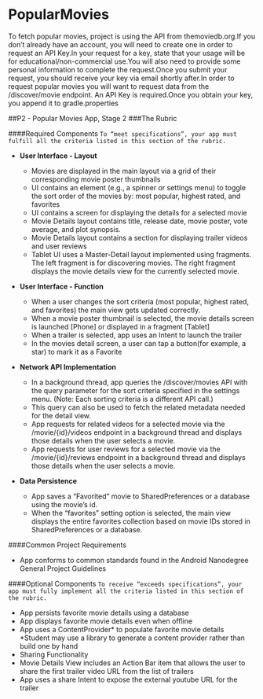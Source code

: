 # PopularMovies

To fetch popular movies, project is using the API from themoviedb.org.If you don’t already have an account, you will need to create    one in order to request an API Key.In your request for a key, state that your usage will be for educational/non-commercial use.You     will also need to provide some personal information to complete the request.Once you submit your request, you should receive your key via email shortly after.In order to request popular movies you will want to request data from the /discover/movie endpoint. An API Key is required.Once you obtain your key, you append it to gradle.properties

##P2 - Popular Movies App, Stage 2 
###The Rubric

####Required Components
`To “meet specifications”, your app must fulfill all the criteria listed in this section of the rubric.`

- **User Interface - Layout**

  - Movies are displayed in the main layout via a grid of their corresponding movie poster thumbnails
  - UI contains an element (e.g., a spinner or settings menu) to toggle the sort order of the movies by: most popular, highest rated,      and favorites
  - UI contains a screen for displaying the details for a selected movie
  - Movie Details layout contains title, release date, movie poster, vote average, and plot synopsis.
  - Movie Details layout contains a section for displaying trailer videos and user reviews
  - Tablet UI uses a Master-Detail layout implemented using fragments. The left fragment is for discovering movies. The right fragment     displays the movie details view for the currently selected movie.

- **User Interface - Function**

  - When a user changes the sort criteria (most popular, highest rated, and favorites) the main view gets updated correctly.
  - When a movie poster thumbnail is selected, the movie details screen is launched [Phone] or displayed in a fragment [Tablet]
  - When a trailer is selected, app uses an Intent to launch the trailer
  - In the movies detail screen, a user can tap a button(for example, a star) to mark it as a Favorite

- **Network API Implementation**

  - In a background thread, app queries the /discover/movies API with the query parameter for the sort criteria specified in the           settings menu. (Note: Each sorting criteria is a different API call.)
  - This query can also be used to fetch the related metadata needed for the detail view.
  - App requests for related videos for a selected movie via the /movie/{id}/videos endpoint in a background thread and displays those     details when the user selects a movie.
  - App requests for user reviews for a selected movie via the /movie/{id}/reviews endpoint in a background thread and displays those      details when the user selects a movie.

- **Data Persistence**

  - App saves a “Favorited” movie to SharedPreferences or a database using the movie’s id.
  - When the “favorites” setting option is selected, the main view displays the entire favorites collection based on movie IDs stored      in SharedPreferences or a database.

####Common Project Requirements
  - App conforms to common standards found in the Android Nanodegree General Project Guidelines

####Optional Components
  `To receive “exceeds specifications”, your app must fully implement all the criteria listed in this section of the rubric.`
  
  - App persists favorite movie details using a database
  - App displays favorite movie details even when offline
  - App uses a ContentProvider* to populate favorite movie details  *Student may use a library to generate a content provider rather       than build one by hand
  - Sharing Functionality
  - Movie Details View includes an Action Bar item that allows the user to share the first trailer video URL from the list of              trailers
  - App uses a share Intent to expose the external youtube URL for the trailer






